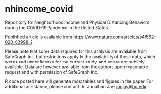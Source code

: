# nhincome_covid
Repository for Neighborhood Income and Physical Distancing Behaviors during the COVID-19 Pandemic in the United States

Published article is available from https://www.nature.com/articles/s41562-020-00998-2

Please note that some data required for this analysis are available from SafeGraph Inc. but restrictions apply to the availability of these data, which were used under license for the current study, and so are not publicly available. Data are however available from the authors upon reasonable request and with permission of SafeGraph Inc. 

R code posted here will generate most tables and figures in the paper. For additional assistance, please contact Dr. Jonathan Jay: jonjay@bu.edu
